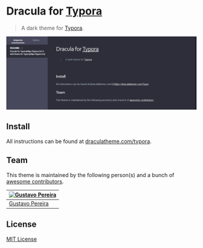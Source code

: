 # Dracula for [Typora](https://typora.io/)

> A dark theme for [Typora](https://typora.io/).

![Screenshot](./screenshot.png)

## Install

All instructions can be found at [draculatheme.com/typora](https://draculatheme.com/typora).

## Team

This theme is maintained by the following person(s) and a bunch of [awesome contributors](https://github.com/dracula/typora/graphs/contributors).

[![Gustavo Pereira](https://avatars3.githubusercontent.com/u/24482087?s=60&v=4)](https://github.com/oguhpereira) |
--- |
[Gustavo Pereira](https://github.com/oguhpereira) |

## License

[MIT License](./LICENSE)
